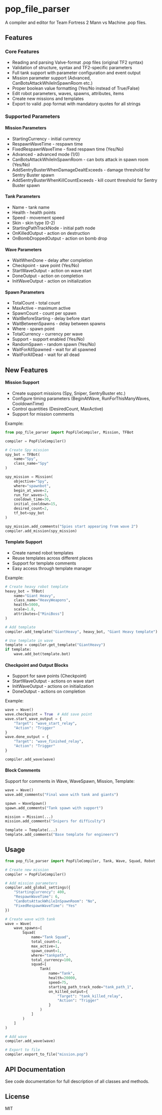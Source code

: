 # pop_file_parser

A compiler and editor for Team Fortress 2 Mann vs Machine .pop files.

## Features

### Core Features

- Reading and parsing Valve-format .pop files (original TF2 syntax)
- Validation of structure, syntax and TF2-specific parameters
- Full tank support with parameter configuration and event output
- Mission parameter support (Advanced, CanBotsAttackWhileInSpawnRoom etc.)
- Proper boolean value formatting (Yes/No instead of True/False)
- Edit robot parameters, waves, spawns, attributes, items
- Create new missions and templates
- Export to valid .pop format with mandatory quotes for all strings

### Supported Parameters

#### Mission Parameters
- StartingCurrency - initial currency
- RespawnWaveTime - respawn time
- FixedRespawnWaveTime - fixed respawn time (Yes/No)
- Advanced - advanced mode (1/0)
- CanBotsAttackWhileInSpawnRoom - can bots attack in spawn room (Yes/No)
- AddSentryBusterWhenDamageDealtExceeds - damage threshold for Sentry Buster spawn
- AddSentryBusterWhenKillCountExceeds - kill count threshold for Sentry Buster spawn

#### Tank Parameters
- Name - tank name
- Health - health points
- Speed - movement speed
- Skin - skin type (0-2)
- StartingPathTrackNode - initial path node
- OnKilledOutput - action on destruction
- OnBombDroppedOutput - action on bomb drop

#### Wave Parameters
- WaitWhenDone - delay after completion
- Checkpoint - save point (Yes/No)
- StartWaveOutput - action on wave start
- DoneOutput - action on completion
- InitWaveOutput - action on initialization

#### Spawn Parameters
- TotalCount - total count
- MaxActive - maximum active
- SpawnCount - count per spawn
- WaitBeforeStarting - delay before start
- WaitBetweenSpawns - delay between spawns
- Where - spawn point
- TotalCurrency - currency per wave
- Support - support enabled (Yes/No)
- RandomSpawn - random spawn (Yes/No)
- WaitForAllSpawned - wait for all spawned
- WaitForAllDead - wait for all dead

## New Features

#### Mission Support
- Create support missions (Spy, Sniper, SentryBuster etc.)
- Configure timing parameters (BeginAtWave, RunForThisManyWaves, CooldownTime)
- Control quantities (DesiredCount, MaxActive)
- Support for mission comments

Example:
```python
from pop_file_parser import PopFileCompiler, Mission, TFBot

compiler = PopFileCompiler()

# Create Spy mission
spy_bot = TFBot(
    name="Spy",
    class_name="Spy"
)

spy_mission = Mission(
    objective="Spy",
    where="spawnbot",
    begin_at_wave=2,
    run_for_waves=3,
    cooldown_time=30,
    initial_cooldown=15,
    desired_count=2,
    tf_bot=spy_bot
)

spy_mission.add_comments("Spies start appearing from wave 2")
compiler.add_mission(spy_mission)
```

#### Template Support
- Create named robot templates
- Reuse templates across different places
- Support for template comments
- Easy access through template manager

Example:
```python
# Create heavy robot template
heavy_bot = TFBot(
    name="Giant Heavy",
    class_name="HeavyWeapons",
    health=5000,
    scale=1.8,
    attributes=["MiniBoss"]
)

# Add template
compiler.add_template("GiantHeavy", heavy_bot, "Giant Heavy template")

# Use template in wave
template = compiler.get_template("GiantHeavy")
if template:
    wave.add_bot(template.bot)
```

#### Checkpoint and Output Blocks
- Support for save points (Checkpoint)
- StartWaveOutput - actions on wave start
- InitWaveOutput - actions on initialization
- DoneOutput - actions on completion

Example:
```python
wave = Wave()
wave.checkpoint = True  # Add save point
wave.start_wave_output = {
    "Target": "wave_start_relay",
    "Action": "Trigger"
}
wave.done_output = {
    "Target": "wave_finished_relay",
    "Action": "Trigger"
}

compiler.add_wave(wave)
```

#### Block Comments
Support for comments in Wave, WaveSpawn, Mission, Template:

```python
wave = Wave()
wave.add_comments("Final wave with tank and giants")

spawn = WaveSpawn()
spawn.add_comments("Tank spawn with support")

mission = Mission(...)
mission.add_comments("Snipers for difficulty")

template = Template(...)
template.add_comments("Base template for engineers")
```

## Usage

```python
from pop_file_parser import PopFileCompiler, Tank, Wave, Squad, Robot

# Create new mission
compiler = PopFileCompiler()

# Add mission parameters
compiler.add_global_settings({
    "StartingCurrency": 400,
    "RespawnWaveTime": 6,
    "CanBotsAttackWhileInSpawnRoom": "No",
    "FixedRespawnWaveTime": "Yes"
})

# Create wave with tank
wave = Wave(
    wave_spawns=[
        Squad(
            name="Tank Squad",
            total_count=1,
            max_active=1,
            spawn_count=1,
            where="tankpath",
            total_currency=100,
            squad=[
                Tank(
                    name="Tank",
                    health=20000,
                    speed=75,
                    starting_path_track_node="tank_path_1",
                    on_killed_output={
                        "Target": "tank_killed_relay",
                        "Action": "Trigger"
                    }
                )
            ]
        )
    ]
)

# Add wave
compiler.add_wave(wave)

# Export to file
compiler.export_to_file("mission.pop")
```

## API Documentation

See code documentation for full description of all classes and methods.

## License

MIT
